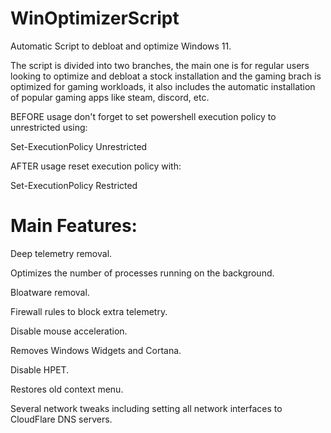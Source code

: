 # WinOptimizerScript

Automatic Script to debloat and optimize Windows 11.

The script is divided into two branches, the main one is for regular users looking to optimize and debloat a stock installation and the gaming brach is optimized for gaming workloads, it also includes the automatic installation of popular gaming apps like steam, discord, etc.

BEFORE usage don't forget to set powershell execution policy to unrestricted using:

Set-ExecutionPolicy Unrestricted

AFTER usage reset execution policy with:

Set-ExecutionPolicy Restricted




# Main Features:

Deep telemetry removal.

Optimizes the number of processes running on the background.

Bloatware removal.

Firewall rules to block extra telemetry.

Disable mouse acceleration.

Removes Windows Widgets and Cortana.

Disable HPET.

Restores old context menu.

Several network tweaks including setting all network interfaces to CloudFlare DNS servers.
